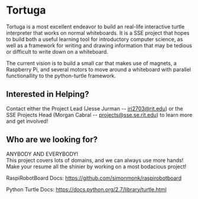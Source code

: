 Tortuga
=======

Tortuga is a most excellent endeavor to build an real-life interactive turtle interpreter that works on normal whiteboards. It is a SSE project that hopes to build both a useful learning tool for introductory computer science, as well as a framework for writing and drawing information that may be tedious or difficult to write down on a whiteboard.

The current vision is to build a small car that makes use of magnets, a Raspberry Pi, and several motors to move around a whiteboard with parallel functionallity to the python-turtle framework.

Interested in Helping?
-------------------
Contact either the Project Lead (Jesse Jurman -- jrj2703@rit.edu) or the SSE Projects Head (Morgan Cabral -- projects@sse.se.rit.edu) to learn more and get involved!

Who are we looking for?
-------------------
ANYBODY AND EVERYBODY!  
This project covers lots of domains, and we can always use more hands! Make your resume all the shinier by working on a most bodacious project!

RaspiRobotBoard Docs:
https://github.com/simonmonk/raspirobotboard

Python Turtle Docs:
https://docs.python.org/2.7/library/turtle.html

